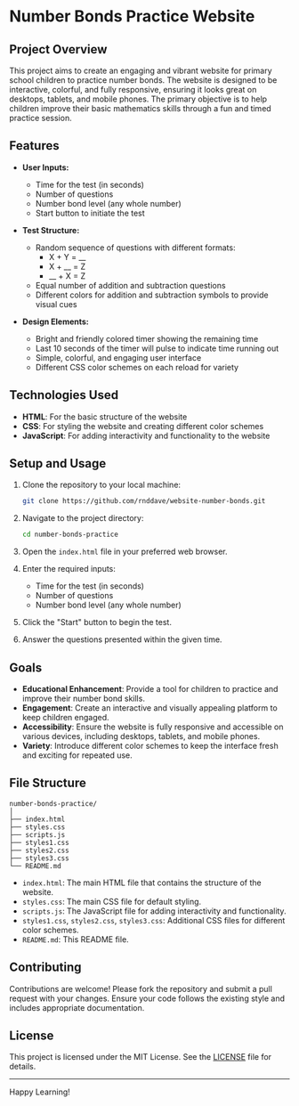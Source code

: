 # Number Bonds Practice Website

## Project Overview

This project aims to create an engaging and vibrant website for primary school children to practice number bonds. The website is designed to be interactive, colorful, and fully responsive, ensuring it looks great on desktops, tablets, and mobile phones. The primary objective is to help children improve their basic mathematics skills through a fun and timed practice session.

## Features

- **User Inputs:**
  - Time for the test (in seconds)
  - Number of questions
  - Number bond level (any whole number)
  - Start button to initiate the test

- **Test Structure:**
  - Random sequence of questions with different formats:
    - X + Y = __
    - X + __ = Z
    - __ + X = Z
  - Equal number of addition and subtraction questions
  - Different colors for addition and subtraction symbols to provide visual cues

- **Design Elements:**
  - Bright and friendly colored timer showing the remaining time
  - Last 10 seconds of the timer will pulse to indicate time running out
  - Simple, colorful, and engaging user interface
  - Different CSS color schemes on each reload for variety

## Technologies Used

- **HTML**: For the basic structure of the website
- **CSS**: For styling the website and creating different color schemes
- **JavaScript**: For adding interactivity and functionality to the website

## Setup and Usage

1. Clone the repository to your local machine:
   ```bash
   git clone https://github.com/rnddave/website-number-bonds.git
   ```

2. Navigate to the project directory:
   ```bash
   cd number-bonds-practice
   ```

3. Open the `index.html` file in your preferred web browser.

4. Enter the required inputs:
   - Time for the test (in seconds)
   - Number of questions
   - Number bond level (any whole number)

5. Click the "Start" button to begin the test.

6. Answer the questions presented within the given time.

## Goals

- **Educational Enhancement**: Provide a tool for children to practice and improve their number bond skills.
- **Engagement**: Create an interactive and visually appealing platform to keep children engaged.
- **Accessibility**: Ensure the website is fully responsive and accessible on various devices, including desktops, tablets, and mobile phones.
- **Variety**: Introduce different color schemes to keep the interface fresh and exciting for repeated use.

## File Structure

```
number-bonds-practice/
│
├── index.html
├── styles.css
├── scripts.js
├── styles1.css
├── styles2.css
├── styles3.css
└── README.md
```

- `index.html`: The main HTML file that contains the structure of the website.
- `styles.css`: The main CSS file for default styling.
- `scripts.js`: The JavaScript file for adding interactivity and functionality.
- `styles1.css`, `styles2.css`, `styles3.css`: Additional CSS files for different color schemes.
- `README.md`: This README file.

## Contributing

Contributions are welcome! Please fork the repository and submit a pull request with your changes. Ensure your code follows the existing style and includes appropriate documentation.

## License

This project is licensed under the MIT License. See the [LICENSE](LICENSE) file for details.

---

Happy Learning!

